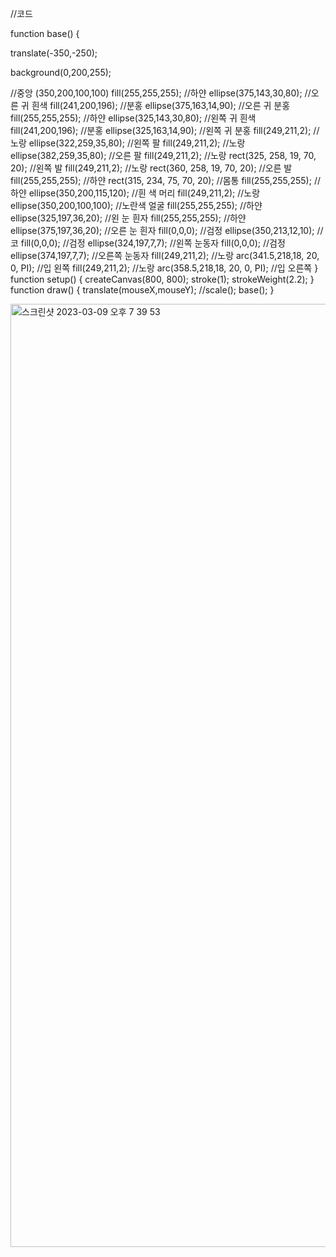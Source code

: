 //코드

function base() {

  translate(-350,-250);
  
  background(0,200,255);
  
  //중앙 (350,200,100,100)
  fill(255,255,255); //하얀
  ellipse(375,143,30,80); //오른 귀 흰색
  fill(241,200,196); //분홍
  ellipse(375,163,14,90); //오른 귀 분홍
  fill(255,255,255); //하얀
  ellipse(325,143,30,80); //왼쪽 귀 흰색
  fill(241,200,196); //분홍
  ellipse(325,163,14,90); //왼쪽 귀 분홍
  fill(249,211,2); //노랑
  ellipse(322,259,35,80); //왼쪽 팔
  fill(249,211,2); //노랑
  ellipse(382,259,35,80); //오른 팔
  fill(249,211,2); //노랑
  rect(325, 258, 19, 70, 20); //왼쪽 발
  fill(249,211,2); //노랑
  rect(360, 258, 19, 70, 20); //오른 발
  fill(255,255,255); //하얀
  rect(315, 234, 75, 70, 20); //몸통
  fill(255,255,255); //하얀
  ellipse(350,200,115,120); //흰 색 머리
  fill(249,211,2); //노랑
  ellipse(350,200,100,100); //노란색 얼굴
  fill(255,255,255); //하얀
  ellipse(325,197,36,20); //왼 눈 흰자
  fill(255,255,255); //하얀
  ellipse(375,197,36,20); //오른 눈 흰자
  fill(0,0,0); //검정
  ellipse(350,213,12,10); //코
  fill(0,0,0); //검정
  ellipse(324,197,7,7); //왼쪽 눈동자
  fill(0,0,0); //검정
  ellipse(374,197,7,7); //오른쪽 눈동자
  fill(249,211,2); //노랑
  arc(341.5,218,18, 20, 0, PI); //입 왼쪽
  fill(249,211,2); //노랑
  arc(358.5,218,18, 20, 0, PI); //입 오른쪽
}
function setup() {
  createCanvas(800, 800); 
  stroke(1); 
  strokeWeight(2.2);
}
function draw() {
  translate(mouseX,mouseY);
  //scale();
  base();
}

<img width="1509" alt="스크린샷 2023-03-09 오후 7 39 53" src="https://user-images.githubusercontent.com/119734977/223999791-c4b0df32-f519-4c39-b9f8-eaa7635cbbf1.png">
